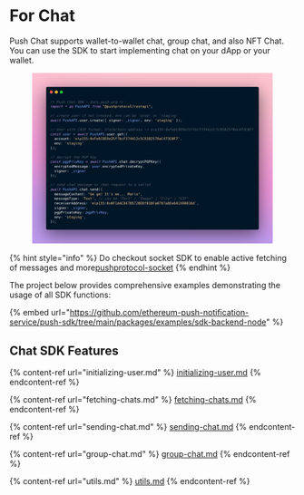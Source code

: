 # For Chat

Push Chat supports wallet-to-wallet chat, group chat, and also NFT Chat. You can use the SDK to start implementing chat on your dApp or your wallet.

<figure><img src="../../../../../.gitbook/assets/pushchatsnippet.png" alt=""><figcaption></figcaption></figure>

{% hint style="info" %}
Do checkout socket SDK to enable active fetching of messages and more[pushprotocol-socket](../../pushprotocol-socket/ "mention")
{% endhint %}

The project below provides comprehensive examples demonstrating the usage of all SDK functions:

{% embed url="https://github.com/ethereum-push-notification-service/push-sdk/tree/main/packages/examples/sdk-backend-node" %}

## Chat SDK Features

{% content-ref url="initializing-user.md" %}
[initializing-user.md](initializing-user.md)
{% endcontent-ref %}

{% content-ref url="fetching-chats.md" %}
[fetching-chats.md](fetching-chats.md)
{% endcontent-ref %}

{% content-ref url="sending-chat.md" %}
[sending-chat.md](sending-chat.md)
{% endcontent-ref %}

{% content-ref url="group-chat.md" %}
[group-chat.md](group-chat.md)
{% endcontent-ref %}

{% content-ref url="utils.md" %}
[utils.md](utils.md)
{% endcontent-ref %}
